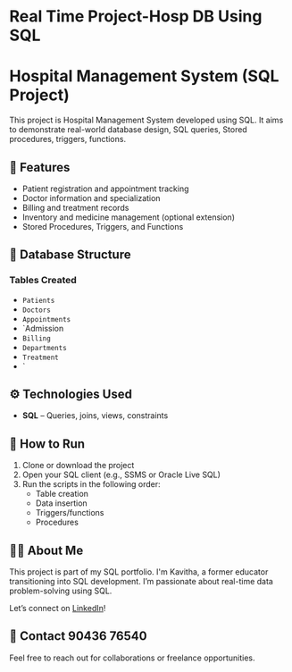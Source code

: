 # Real Time Project-Hosp DB Using SQL
# Hospital Management System (SQL Project)

This project is Hospital Management System developed using SQL. It aims to demonstrate real-world database design, SQL queries, Stored procedures, triggers, functions.

## 📌 Features

- Patient registration and appointment tracking
- Doctor information and specialization
- Billing and treatment records
- Inventory and medicine management (optional extension)
- Stored Procedures, Triggers,  and Functions
  

## 🧱 Database Structure

### Tables Created
- `Patients`
- `Doctors`
- `Appointments`
- `Admission
- `Billing`
- `Departments`
- `Treatment` 
- `

## ⚙ Technologies Used

- **SQL** – Queries, joins, views, constraints

## 🚀 How to Run

1. Clone or download the project
2. Open your SQL client (e.g., SSMS or Oracle Live SQL)
3. Run the scripts in the following order:
   - Table creation
   - Data insertion
   - Triggers/functions
   - Procedures 

## 🙋‍♀️ About Me

This project is part of my SQL portfolio. I'm Kavitha, a former educator transitioning into SQL development. I’m passionate about real-time data problem-solving using SQL.

Let’s connect on [LinkedIn](https://www.linkedin.com/in/your-profile/)!

## 📩 Contact 90436 76540

Feel free to reach out for collaborations or freelance opportunities.





